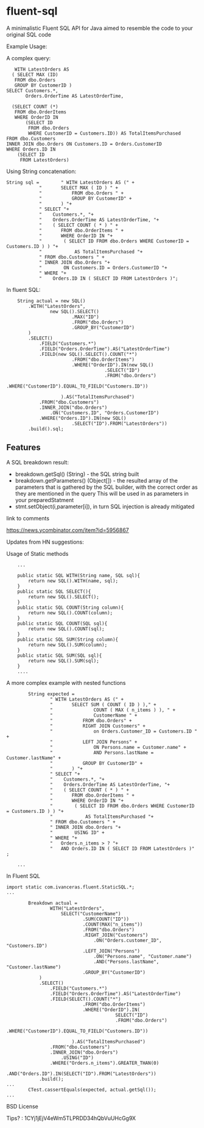 fluent-sql
==========

A minimalistic Fluent SQL API for Java aimed to resemble the code to your original SQL code

Example Usage: 

  A complex query:
  
	   WITH LatestOrders AS
	  ( SELECT MAX (ID)
	   FROM dbo.Orders
	   GROUP BY CustomerID )
	SELECT Customers.*,
	       Orders.OrderTime AS LatestOrderTime,
	
	  (SELECT COUNT (*)
	   FROM dbo.OrderItems
	   WHERE OrderID IN
	       (SELECT ID
	        FROM dbo.Orders
	        WHERE CustomerID = Customers.ID)) AS TotalItemsPurchased
	FROM dbo.Customers
	INNER JOIN dbo.Orders ON Customers.ID = Orders.CustomerID
	WHERE Orders.ID IN
	    (SELECT ID
	     FROM LatestOrders)
     
Using String concatenation:
  
  	String sql = 		" WITH LatestOrders AS (" +
				"		SELECT MAX ( ID ) " +
				"			FROM dbo.Orders " +
				"			GROUP BY CustomerID" +
				"		) "+
				" SELECT "+
				"    Customers.*, "+
				"    Orders.OrderTime AS LatestOrderTime, "+
				"    ( SELECT COUNT ( * ) " +
				"		FROM dbo.OrderItems " +
				"		WHERE OrderID IN "+
				"        ( SELECT ID FROM dbo.Orders WHERE CustomerID = Customers.ID ) ) "+
				"            AS TotalItemsPurchased "+
				" FROM dbo.Customers " +
				" INNER JOIN dbo.Orders "+
				"        ON Customers.ID = Orders.CustomerID "+
				" WHERE "+
				"    Orders.ID IN ( SELECT ID FROM LatestOrders )";
  
  
In fluent SQL:
  
    	String actual = new SQL()
			.WITH("LatestOrders", 
					new SQL().SELECT()
							.MAX("ID")
							.FROM("dbo.Orders")
							.GROUP_BY("CustomerID")
			)
			.SELECT()
				.FIELD("Customers.*")
				.FIELD("Orders.OrderTime").AS("LatestOrderTime")
				.FIELD(new SQL().SELECT().COUNT("*")
							.FROM("dbo.OrderItems")
							.WHERE("OrderID").IN(new SQL()
										.SELECT("ID")
										.FROM("dbo.Orders")
										.WHERE("CustomerID").EQUAL_TO_FIELD("Customers.ID"))
							
						).AS("TotalItemsPurchased")
				.FROM("dbo.Customers")
				.INNER_JOIN("dbo.Orders")
					.ON("Customers.ID", "Orders.CustomerID")
				.WHERE("Orders.ID").IN(new SQL()
							.SELECT("ID").FROM("LatestOrders"))
			.build().sql;
      
      

Features
--------------

A SQL breakdown result:
 * breakdown.getSql() (String) - the SQL string built
 * breakdown.getParameters() (Object[]) - the resulted array of the parameters that is gathered by the SQL builder, with the correct order as they are mentioned in the query
	This will be used in as parameters in your preparedStatment 
 * stmt.setObject(i,parameter[i]), in turn SQL injection is already mitigated





link to comments

https://news.ycombinator.com/item?id=5956867

Updates from HN suggestions:

Usage of Static methods

		...
	
		public static SQL WITH(String name, SQL sql){
			return new SQL().WITH(name, sql);
		}
		public static SQL SELECT(){
			return new SQL().SELECT();
		}
		public static SQL COUNT(String column){
			return new SQL().COUNT(column);
		}
		public static SQL COUNT(SQL sql){
			return new SQL().COUNT(sql);
		}
		public static SQL SUM(String column){
			return new SQL().SUM(column);
		}
		public static SQL SUM(SQL sql){
			return new SQL().SUM(sql);
		}
		....

A more complex example with nested functions

			String expected =
					" WITH LatestOrders AS (" +
					"		SELECT SUM ( COUNT ( ID ) )," +
					"				COUNT ( MAX ( n_items ) ), " +
					"				CustomerName " +
					"			FROM dbo.Orders" +
					"			RIGHT JOIN Customers" +
					"				on Orders.Customer_ID = Customers.ID " +
					"			LEFT JOIN Persons" +
					"				ON Persons.name = Customer.name" +
					"				AND Persons.lastName = Customer.lastName" +
					"			GROUP BY CustomerID" +
					"		) "+
					" SELECT "+
					"    Customers.*, "+
					"    Orders.OrderTime AS LatestOrderTime, "+
					"    ( SELECT COUNT ( * ) " +
					"		FROM dbo.OrderItems " +
					"		WHERE OrderID IN "+
					"        ( SELECT ID FROM dbo.Orders WHERE CustomerID = Customers.ID ) ) "+
					"            AS TotalItemsPurchased "+
					" FROM dbo.Customers " +
					" INNER JOIN dbo.Orders "+
					"        USING ID" +
					" WHERE "+
					"	Orders.n_items > ? "+
					"   AND Orders.ID IN ( SELECT ID FROM LatestOrders )" ;

		...	
	
In Fluent SQL
	
	import static com.ivanceras.fluent.StaticSQL.*;
	...
	
			Breakdown actual = 
					WITH("LatestOrders", 
						SELECT("CustomerName")
								.SUM(COUNT("ID"))
								.COUNT(MAX("n_items"))
								.FROM("dbo.Orders")
								.RIGHT_JOIN("Customers")
									.ON("Orders.customer_ID", "Customers.ID")
								.LEFT_JOIN("Persons")
									.ON("Persons.name", "Customer.name")
									.AND("Persons.lastName", "Customer.lastName")
								.GROUP_BY("CustomerID")
				)
				.SELECT()
					.FIELD("Customers.*")
					.FIELD("Orders.OrderTime").AS("LatestOrderTime")
					.FIELD(SELECT().COUNT("*")
								.FROM("dbo.OrderItems")
								.WHERE("OrderID").IN(
											SELECT("ID")
											.FROM("dbo.Orders")
											.WHERE("CustomerID").EQUAL_TO_FIELD("Customers.ID"))
							
							).AS("TotalItemsPurchased")
					.FROM("dbo.Customers")
					.INNER_JOIN("dbo.Orders")
						.USING("ID")
					.WHERE("Orders.n_items").GREATER_THAN(0)
					.AND("Orders.ID").IN(SELECT("ID").FROM("LatestOrders"))
				.build();
	...
			CTest.cassertEquals(expected, actual.getSql());
	...


BSD License

Tips? : 1CYj1jEjV4eWm5TLPRDD34hQbVuUHcGg9X
